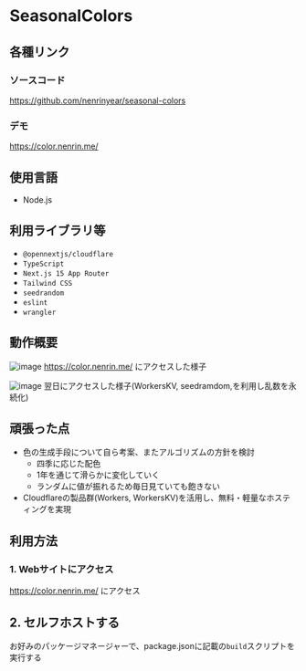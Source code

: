 # SeasonalColors

## 各種リンク
### ソースコード

https://github.com/nenrinyear/seasonal-colors

### デモ
https://color.nenrin.me/

## 使用言語
- Node.js

## 利用ライブラリ等
- `@opennextjs/cloudflare`
- `TypeScript`
- `Next.js 15 App Router`
- `Tailwind CSS`
- `seedrandom`
- `eslint`
- `wrangler`

## 動作概要
![image](https://github.com/user-attachments/assets/0477be25-b88e-4bdf-89fd-5086fc3d76f1)
https://color.nenrin.me/ にアクセスした様子

![image](https://github.com/user-attachments/assets/98653053-a272-4f97-8d98-0a00a4fa05d2)
翌日にアクセスした様子(WorkersKV, seedramdom,を利用し乱数を永続化)

## 頑張った点
- 色の生成手段について自ら考案、またアルゴリズムの方針を検討
  - 四季に応じた配色
  - 1年を通じて滑らかに変化していく
  - ランダムに値が振れるため毎日見ていても飽きない
- Cloudflareの製品群(Workers, WorkersKV)を活用し、無料・軽量なホスティングを実現

## 利用方法
### 1. Webサイトにアクセス
https://color.nenrin.me/ にアクセス

## 2. セルフホストする

お好みのパッケージマネージャーで、package.jsonに記載の`build`スクリプトを実行する
